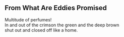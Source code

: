 From What Are Eddies Promised
-----------------------------
Multitude of perfumes!  
In and out of the crimson the green and the deep brown  
shut out and closed off like a home.  
